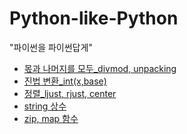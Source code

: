 # Python-like-Python<br>
"파이썬을 파이썬답게"

* [몫과 나머지를 모두_divmod, unpacking](./arrange/divmod,unpacking.md)
* [진법 변환_int(x,base)](./arrange/int(x,base).md)
* [정렬_ljust, rjust, center](./arrange/ljust,rjust,center.md)
* [string 상수](./arrange/string_module.md)
* [zip, map 함수](./arrange/zip,map.md)